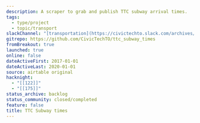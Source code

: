 ```yaml
---
description: A scraper to grab and publish TTC subway arrival times.
tags:
  - type/project
  - topic/transport
slackChannel: "[transportation](https://civictechto.slack.com/archives/C2X7WH32P)"
gitrepo: https://github.com/CivicTechTO/ttc_subway_times
fromBreakout: true
launched: true
online: false
dateActiveFirst: 2017-01-01
dateActiveLast: 2020-01-01
source: airtable original
hacknight:
  - "[[122]]"
  - "[[175]]"
status_archive: backlog
status_community: closed/completed
feature: false
title: TTC Subway times
---
```

